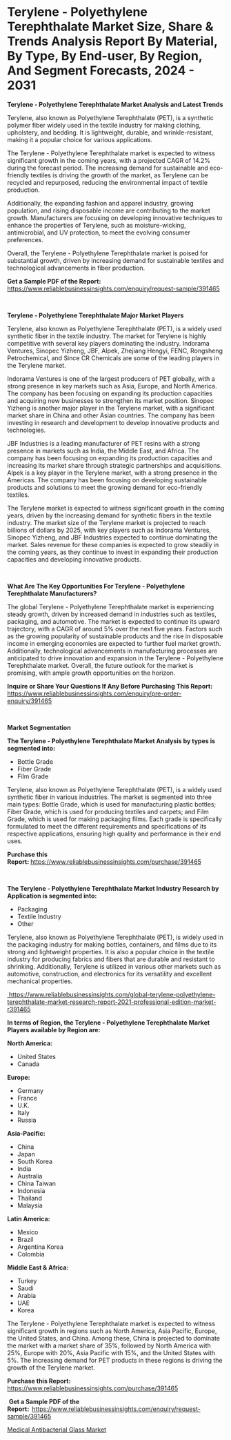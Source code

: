 <p><h1>Terylene - Polyethylene Terephthalate Market Size, Share & Trends Analysis Report By Material, By Type, By End-user, By Region, And Segment Forecasts, 2024 - 2031</h1></p><p><strong>Terylene - Polyethylene Terephthalate Market Analysis and Latest Trends</strong></p>
<p><p>Terylene, also known as Polyethylene Terephthalate (PET), is a synthetic polymer fiber widely used in the textile industry for making clothing, upholstery, and bedding. It is lightweight, durable, and wrinkle-resistant, making it a popular choice for various applications.</p><p>The Terylene - Polyethylene Terephthalate market is expected to witness significant growth in the coming years, with a projected CAGR of 14.2% during the forecast period. The increasing demand for sustainable and eco-friendly textiles is driving the growth of the market, as Terylene can be recycled and repurposed, reducing the environmental impact of textile production.</p><p>Additionally, the expanding fashion and apparel industry, growing population, and rising disposable income are contributing to the market growth. Manufacturers are focusing on developing innovative techniques to enhance the properties of Terylene, such as moisture-wicking, antimicrobial, and UV protection, to meet the evolving consumer preferences.</p><p>Overall, the Terylene - Polyethylene Terephthalate market is poised for substantial growth, driven by increasing demand for sustainable textiles and technological advancements in fiber production.</p></p>
<p><strong>Get a Sample PDF of the Report:&nbsp;</strong> <a href="https://www.reliablebusinessinsights.com/enquiry/request-sample/391465">https://www.reliablebusinessinsights.com/enquiry/request-sample/391465</a></p>
<p>&nbsp;</p>
<p><strong>Terylene - Polyethylene Terephthalate Major Market Players</strong></p>
<p><p>Terylene, also known as Polyethylene Terephthalate (PET), is a widely used synthetic fiber in the textile industry. The market for Terylene is highly competitive with several key players dominating the industry. Indorama Ventures, Sinopec Yizheng, JBF, Alpek, Zhejiang Hengyi, FENC, Rongsheng Petrochemical, and Since CR Chemicals are some of the leading players in the Terylene market.</p><p>Indorama Ventures is one of the largest producers of PET globally, with a strong presence in key markets such as Asia, Europe, and North America. The company has been focusing on expanding its production capacities and acquiring new businesses to strengthen its market position. Sinopec Yizheng is another major player in the Terylene market, with a significant market share in China and other Asian countries. The company has been investing in research and development to develop innovative products and technologies.</p><p>JBF Industries is a leading manufacturer of PET resins with a strong presence in markets such as India, the Middle East, and Africa. The company has been focusing on expanding its production capacities and increasing its market share through strategic partnerships and acquisitions. Alpek is a key player in the Terylene market, with a strong presence in the Americas. The company has been focusing on developing sustainable products and solutions to meet the growing demand for eco-friendly textiles.</p><p>The Terylene market is expected to witness significant growth in the coming years, driven by the increasing demand for synthetic fibers in the textile industry. The market size of the Terylene market is projected to reach billions of dollars by 2025, with key players such as Indorama Ventures, Sinopec Yizheng, and JBF Industries expected to continue dominating the market. Sales revenue for these companies is expected to grow steadily in the coming years, as they continue to invest in expanding their production capacities and developing innovative products.</p></p>
<p>&nbsp;</p>
<p><strong>What Are The Key Opportunities For Terylene - Polyethylene Terephthalate Manufacturers?</strong></p>
<p><p>The global Terylene - Polyethylene Terephthalate market is experiencing steady growth, driven by increased demand in industries such as textiles, packaging, and automotive. The market is expected to continue its upward trajectory, with a CAGR of around 5% over the next five years. Factors such as the growing popularity of sustainable products and the rise in disposable income in emerging economies are expected to further fuel market growth. Additionally, technological advancements in manufacturing processes are anticipated to drive innovation and expansion in the Terylene - Polyethylene Terephthalate market. Overall, the future outlook for the market is promising, with ample growth opportunities on the horizon.</p></p>
<p><strong>Inquire or Share Your Questions If Any Before Purchasing This Report:</strong> <a href="https://www.reliablebusinessinsights.com/enquiry/pre-order-enquiry/391465">https://www.reliablebusinessinsights.com/enquiry/pre-order-enquiry/391465</a></p>
<p>&nbsp;</p>
<p><strong>Market Segmentation</strong></p>
<p><strong>The Terylene - Polyethylene Terephthalate Market Analysis by types is segmented into:</strong></p>
<p><ul><li>Bottle Grade</li><li>Fiber Grade</li><li>Film Grade</li></ul></p>
<p><p>Terylene, also known as Polyethylene Terephthalate (PET), is a widely used synthetic fiber in various industries. The market is segmented into three main types: Bottle Grade, which is used for manufacturing plastic bottles; Fiber Grade, which is used for producing textiles and carpets; and Film Grade, which is used for making packaging films. Each grade is specifically formulated to meet the different requirements and specifications of its respective applications, ensuring high quality and performance in their end uses.</p></p>
<p><strong>Purchase this Report:&nbsp;</strong><a href="https://www.reliablebusinessinsights.com/purchase/391465">https://www.reliablebusinessinsights.com/purchase/391465</a></p>
<p>&nbsp;</p>
<p><strong>The Terylene - Polyethylene Terephthalate Market Industry Research by Application is segmented into:</strong></p>
<p><ul><li>Packaging</li><li>Textile Industry</li><li>Other</li></ul></p>
<p><p>Terylene, also known as Polyethylene Terephthalate (PET), is widely used in the packaging industry for making bottles, containers, and films due to its strong and lightweight properties. It is also a popular choice in the textile industry for producing fabrics and fibers that are durable and resistant to shrinking. Additionally, Terylene is utilized in various other markets such as automotive, construction, and electronics for its versatility and excellent mechanical properties.</p></p>
<p><a href="https://www.reliablebusinessinsights.com/global-terylene-polyethylene-terephthalate-market-research-report-2021-professional-edition-market-r391465">&nbsp;https://www.reliablebusinessinsights.com/global-terylene-polyethylene-terephthalate-market-research-report-2021-professional-edition-market-r391465</a></p>
<p><strong>In terms of Region, the Terylene - Polyethylene Terephthalate Market Players available by Region are:</strong></p>
<p>
    <p> <strong> North America: </strong>
        <ul>
            <li>United States</li>
            <li>Canada</li>
        </ul>
        </p> 
    <p> <strong> Europe: </strong>
        <ul>
            <li>Germany</li>
            <li>France</li>
            <li>U.K.</li>
            <li>Italy</li>
            <li>Russia</li>
        </ul>
        </p> 
    <p> <strong> Asia-Pacific: </strong>
        <ul>
            <li>China</li>
            <li>Japan</li>
            <li>South Korea</li>
            <li>India</li>
            <li>Australia</li>
            <li>China Taiwan</li>
            <li>Indonesia</li>
            <li>Thailand</li>
            <li>Malaysia</li>
        </ul>
        </p> 
    <p> <strong> Latin America: </strong>
        <ul>
            <li>Mexico</li>
            <li>Brazil</li>
            <li>Argentina Korea</li>
            <li>Colombia</li>
        </ul>
        </p> 
    <p> <strong> Middle East & Africa: </strong>
        <ul>
            <li>Turkey</li>
            <li>Saudi</li>
            <li>Arabia</li>
            <li>UAE</li>
            <li>Korea</li>
        </ul>
    </p>
    </p>
<p><p>The Terylene - Polyethylene Terephthalate market is expected to witness significant growth in regions such as North America, Asia Pacific, Europe, the United States, and China. Among these, China is projected to dominate the market with a market share of 35%, followed by North America with 25%, Europe with 20%, Asia Pacific with 15%, and the United States with 5%. The increasing demand for PET products in these regions is driving the growth of the Terylene market.</p></p>
<p><strong>Purchase this Report: </strong><a href="https://www.reliablebusinessinsights.com/purchase/391465">https://www.reliablebusinessinsights.com/purchase/391465</a></p>
<p>&nbsp;<strong>Get a Sample PDF of the Report:&nbsp;&nbsp;</strong><a href="https://www.reliablebusinessinsights.com/enquiry/request-sample/391465">https://www.reliablebusinessinsights.com/enquiry/request-sample/391465</a></p>
<p><strong></strong></p>
<p><p><a href="https://github.com/joannesouthgate/Market-Research-Report-List-3/blob/main/medical-antibacterial-glass-market.md">Medical Antibacterial Glass Market</a></p></p>